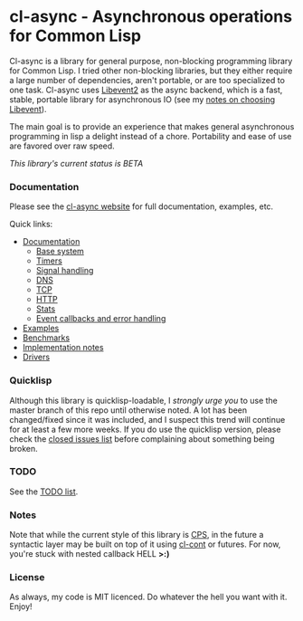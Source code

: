 cl-async - Asynchronous operations for Common Lisp
==================================================
Cl-async is a library for general purpose, non-blocking programming library for
Common Lisp. I tried other non-blocking libraries, but they either require a
large number of dependencies, aren't portable, or are too specialized to one task.
Cl-async uses [Libevent2](http://libevent.org/) as the async backend, which is
a fast, stable, portable library for asynchronous IO (see my [notes on choosing Libevent](#libevent)).

The main goal is to provide an experience that makes general asynchronous 
programming in lisp a delight instead of a chore. Portability and ease of use
are favored over raw speed.

*This library's current status is BETA*

### Documentation
Please see the [cl-async website](http://orthecreedence.github.com/cl-async) for
full documentation, examples, etc.

Quick links:

- [Documentation](http://orthecreedence.github.com/cl-async/documentation)
  - [Base system](http://orthecreedence.github.com/cl-async/base)<br/>
  - [Timers](http://orthecreedence.github.com/cl-async/timers)<br/>
  - [Signal handling](http://orthecreedence.github.com/cl-async/signal-handling)<br/>
  - [DNS](http://orthecreedence.github.com/cl-async/dns)<br/>
  - [TCP](http://orthecreedence.github.com/cl-async/tcp)<br/>
  - [HTTP](http://orthecreedence.github.com/cl-async/http)<br/>
  - [Stats](http://orthecreedence.github.com/cl-async/stats)<br/>
  - [Event callbacks and error handling](http://orthecreedence.github.com/cl-async/event-handling)
- [Examples](http://orthecreedence.github.com/cl-async/examples)
- [Benchmarks](http://orthecreedence.github.com/cl-async/benchmarks)
- [Implementation notes](http://orthecreedence.github.com/cl-async/implementation-notes)
- [Drivers](http://orthecreedence.github.com/cl-async/drivers)

### Quicklisp
Although this library is quicklisp-loadable, I _strongly urge you_ to use the
master branch of this repo until otherwise noted. A lot has been changed/fixed
since it was included, and I suspect this trend will continue for at least a few
more weeks. If you do use the quicklisp version, please check the
[closed issues list](https://github.com/orthecreedence/cl-async/issues?state=closed)
before complaining about something being broken.

### TODO
See the [TODO list](https://github.com/orthecreedence/cl-async/issues).

### Notes
Note that while the current style of this library is
[CPS](http://en.wikipedia.org/wiki/Continuation-passing_style), in the future a
syntactic layer may be built on top of it using [cl-cont](http://common-lisp.net/project/cl-cont/)
or futures. For now, you're stuck with nested callback HELL __>:)__

### License
As always, my code is MIT licenced. Do whatever the hell you want with it. Enjoy!


